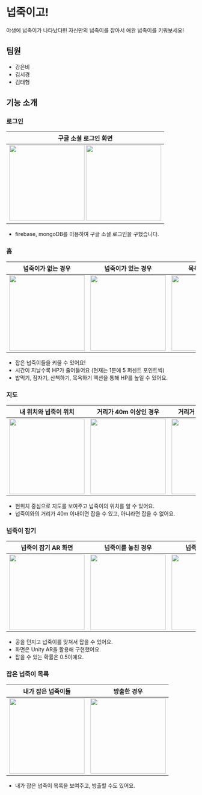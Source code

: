 # 넙죽이고!

야생에 넙죽이가 나타났다!!! 자신만의 넙죽이를 잡아서 애완 넙죽이를 키워보세요!

## 팀원
- 강은비
- 김서경
- 김태형

## 기능 소개

### 로그인

| 구글 소셜 로그인 화면 |
|--|
|<img src="https://github.com/tylerkim1/NubjukiGO/assets/89760088/87f73a09-344c-476f-b1e8-95daf6765707" width="200" /> <img src="https://github.com/tylerkim1/NubjukiGO/assets/89760088/d73b5eea-b41e-4ab8-abbc-605c77547733" width="200" />|


- firebase, mongoDB를 이용하여 구글 소셜 로그인을 구했습니다.

### 홈

|넙죽이가 없는 경우| 넙죽이가 있는 경우 | 목욕 중인 넙죽이 | 목욕 후 넙죽이 | 4분 경과 후 |
|--|--|--|--|--|
|<img src="https://github.com/tylerkim1/NubjukiGO/assets/89760088/266880db-cc77-4001-bb93-fb4851d0b281" width="200" />| <img src="https://github.com/tylerkim1/NubjukiGO/assets/89760088/a9fe9b78-15a0-41b5-9713-ae681b9dc08f" width="200" />| <img src="https://github.com/tylerkim1/NubjukiGO/assets/89760088/080b3b90-8b4b-4145-8a20-f0c222303db7" width="200" /> | <img src="https://github.com/tylerkim1/NubjukiGO/assets/89760088/6fd6ea4e-a3a6-4b19-8388-1a4febab6184" width="200" /> | <img src="https://github.com/tylerkim1/NubjukiGO/assets/89760088/c202876f-3f1c-4629-8b38-ca519aac5a8b" width="200" /> |

- 잡은 넙죽이들을 키울 수 있어요!
- 시간이 지날수록 HP가 줄어들어요 (현재는 1분에 5 퍼센트 포인트씩)
- 밥먹기, 잠자기, 산책하기, 목욕하기 액션을 통해 HP를 높일 수 있어요.

### 지도

|내 위치와 넙죽이 위치| 거리가 40m 이상인 경우 | 거리거 40m 이내인 경우|
|--|--|--|
|<img src="https://github.com/tylerkim1/NubjukiGO/assets/89760088/2c367bcc-09bb-4a53-84fa-12f5aae9c458" width="200" />|<img src="https://github.com/tylerkim1/NubjukiGO/assets/89760088/937a5558-f8ba-4587-9d55-951920efe106" width="200" />| <img src="https://github.com/tylerkim1/NubjukiGO/assets/89760088/70544868-e0c7-4f88-ac15-57941547dbd7" width="200" />|

- 현위치 중심으로 지도를 보여주고 넙죽이의 위치를 알 수 있어요.
- 넙죽이와의 거리가 40m 이내이면 잡을 수 있고, 아니라면 잡을 수 없어요.

### 넙죽이 잡기

| 넙죽이 잡기 AR 화면 |넙죽이를 놓친 경우|넙죽이를 잡은 경우| 잡은 넙죽이 정보 |
|--|--|--|--|
| <img src="https://github.com/tylerkim1/NubjukiGO/assets/89760088/6f4d9361-4b42-4d34-97ea-37822af3459c" width="200" />| <img src="https://github.com/tylerkim1/NubjukiGO/assets/89760088/cdd594e2-f728-46a5-9606-d9ba4d8fa8f6" width="200" /> | <img src="https://github.com/tylerkim1/NubjukiGO/assets/89760088/3765cc83-ab0d-46ee-a58d-b22d5bff5af8" width="200" /> | <img src="https://github.com/tylerkim1/NubjukiGO/assets/89760088/3f1d8ca0-8604-46aa-8a68-121c20fa3f14" width="200" /> |

- 공을 던지고 넙죽이를 맞쳐서 잡을 수 있어요.
- 화면은 Unity AR을 활용해 구현했어요.
- 잡을 수 있는 확률은 0.5이예요.

### 잡은 넙죽이 목록

| 내가 잡은 넙죽이들 | 방출한 경우 |
|--|--|
|<img src="https://github.com/tylerkim1/NubjukiGO/assets/89760088/53391cc3-4652-446c-badf-4d61ad1ce165" width="200" />|<img src="https://github.com/tylerkim1/NubjukiGO/assets/89760088/4973c69b-418e-466e-8b65-afec8e855156" width="200" />|



- 내가 잡은 넙죽이 목록을 보여주고, 방출할 수도 있어요.
